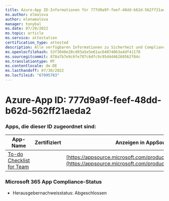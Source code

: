 ```yaml
---
title: Azure-App ID-Informationen für 777d9a9f-feef-48dd-b62d-562ff21aeda2
ms.author: elmalova
author: elenamalova
manager: tonybal
ms.date: 07/29/2022
ms.topic: article
ms.service: attestation
certification_type: attested
description: Alle verfügbaren Informationen zu Sicherheit und Compliance für 777d9a9f-feef-48dd-b62d-562ff21aeda2.
ms.openlocfilehash: 53f3040e20cd93a5e5e61ac64074063a4df41178
ms.sourcegitcommit: 878a7b7e9c6fe787c6dfc9c95d4d46268562f84c
ms.translationtype: MT
ms.contentlocale: de-DE
ms.lasthandoff: 07/30/2022
ms.locfileid: "67095703"
---
```

# <a name="azure-app-id-777d9a9f-feef-48dd-b62d-562ff21aeda2"></a>Azure-App ID: 777d9a9f-feef-48dd-b62d-562ff21aeda2


### <a name="apps-associated-with-this-id"></a>Apps, die dieser ID zugeordnet sind:
| **App-Name** | **Zertifiziert** | **Anzeigen in AppSource** |
|--------------|---------------|-----------------------|
| [To-do Checklist for Team](../forward/WA200004362.md) |  | [https://appsource.microsoft.com/product/office/WA200004362](https://appsource.microsoft.com/product/office/WA200004362) |

### <a name="microsoft-365-app-compliance-status"></a>Microsoft 365 App Compliance-Status
- Herausgebernachweisstatus: Abgeschlossen
